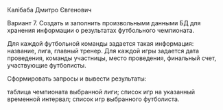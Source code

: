 Калібаба Дмитро Євгенович

Вариант 7. Создать и заполнить произвольными данными БД для хранения информации о результатах футбольного чемпионата.

Для каждой футбольной команды задается такая информация: название, лига, главный тренер. Для каждой игры задается дата проведения, команды участницы, место проведения, финальный счет, участвующие футболисты.

Сформировать запросы и вывести результаты:

таблица чемпионата выбранной лиги;
список игр на указанный временной интервал;
список игр выбранного футболиста.
